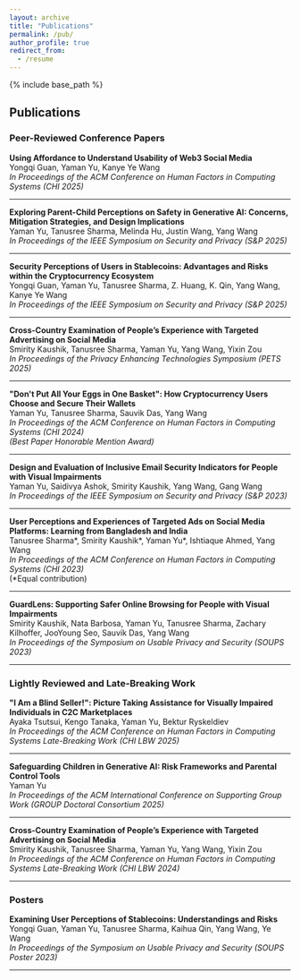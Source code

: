 ```yaml
---
layout: archive
title: "Publications"
permalink: /pub/
author_profile: true
redirect_from:
  - /resume
---
```


{% include base_path %}

## Publications

### Peer-Reviewed Conference Papers

**Using Affordance to Understand Usability of Web3 Social Media**  
Yongqi Guan, Yaman Yu, Kanye Ye Wang  
*In Proceedings of the ACM Conference on Human Factors in Computing Systems (CHI 2025)*

---

**Exploring Parent-Child Perceptions on Safety in Generative AI: Concerns, Mitigation Strategies, and Design Implications**  
Yaman Yu, Tanusree Sharma, Melinda Hu, Justin Wang, Yang Wang  
*In Proceedings of the IEEE Symposium on Security and Privacy (S&P 2025)*

---

**Security Perceptions of Users in Stablecoins: Advantages and Risks within the Cryptocurrency Ecosystem**  
Yongqi Guan, Yaman Yu, Tanusree Sharma, Z. Huang, K. Qin, Yang Wang, Kanye Ye Wang  
*In Proceedings of the IEEE Symposium on Security and Privacy (S&P 2025)*

---

**Cross-Country Examination of People’s Experience with Targeted Advertising on Social Media**  
Smirity Kaushik, Tanusree Sharma, Yaman Yu, Yang Wang, Yixin Zou  
*In Proceedings of the Privacy Enhancing Technologies Symposium (PETS 2025)*

---

**"Don't Put All Your Eggs in One Basket": How Cryptocurrency Users Choose and Secure Their Wallets**  
Yaman Yu, Tanusree Sharma, Sauvik Das, Yang Wang  
*In Proceedings of the ACM Conference on Human Factors in Computing Systems (CHI 2024)*  
*(Best Paper Honorable Mention Award)*

---

**Design and Evaluation of Inclusive Email Security Indicators for People with Visual Impairments**  
Yaman Yu, Saidivya Ashok, Smirity Kaushik, Yang Wang, Gang Wang  
*In Proceedings of the IEEE Symposium on Security and Privacy (S&P 2023)*

---

**User Perceptions and Experiences of Targeted Ads on Social Media Platforms: Learning from Bangladesh and India**  
Tanusree Sharma\*, Smirity Kaushik\*, Yaman Yu\*, Ishtiaque Ahmed, Yang Wang  
*In Proceedings of the ACM Conference on Human Factors in Computing Systems (CHI 2023)*  
(\*Equal contribution)

---

**GuardLens: Supporting Safer Online Browsing for People with Visual Impairments**  
Smirity Kaushik, Nata Barbosa, Yaman Yu, Tanusree Sharma, Zachary Kilhoffer, JooYoung Seo, Sauvik Das, Yang Wang  
*In Proceedings of the Symposium on Usable Privacy and Security (SOUPS 2023)*

---

### Lightly Reviewed and Late-Breaking Work

**"I Am a Blind Seller!": Picture Taking Assistance for Visually Impaired Individuals in C2C Marketplaces**  
Ayaka Tsutsui, Kengo Tanaka, Yaman Yu, Bektur Ryskeldiev  
*In Proceedings of the ACM Conference on Human Factors in Computing Systems Late-Breaking Work (CHI LBW 2025)*

---

**Safeguarding Children in Generative AI: Risk Frameworks and Parental Control Tools**  
Yaman Yu  
*In Proceedings of the ACM International Conference on Supporting Group Work (GROUP Doctoral Consortium 2025)*

---

**Cross-Country Examination of People’s Experience with Targeted Advertising on Social Media**  
Smirity Kaushik, Tanusree Sharma, Yaman Yu, Yang Wang, Yixin Zou  
*In Proceedings of the ACM Conference on Human Factors in Computing Systems Late-Breaking Work (CHI LBW 2024)*

---

### Posters

**Examining User Perceptions of Stablecoins: Understandings and Risks**  
Yongqi Guan, Yaman Yu, Tanusree Sharma, Kaihua Qin, Yang Wang, Ye Wang  
*In Proceedings of the Symposium on Usable Privacy and Security (SOUPS Poster 2023)*

---


